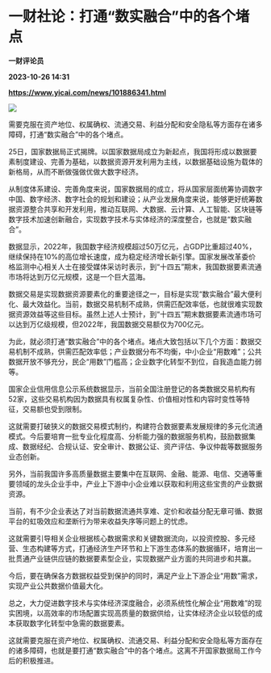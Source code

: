 # 一财社论：打通“数实融合”中的各个堵点
**一财评论员**

**2023-10-26 14:31**

**https://www.yicai.com/news/101886341.html**

![](https://imgcdn.yicai.com/uppics/slides/2023/10/7db9ac291da9e6c7a41e3510a5c1de55.jpg)

需要克服在资产地位、权属确权、流通交易、利益分配和安全隐私等方面存在诸多障碍，打通“数实融合”中的各个堵点。

25日，国家数据局正式揭牌。以国家数据局成立为新起点，我国将形成以数据要素制度建设、完善为基础，以数据资源开发利用为主线，以数据基础设施为载体的新格局，从而不断做强做优做大数字经济。

从制度体系建设、完善角度来说，国家数据局的成立，将从国家层面统筹协调数字中国、数字经济、数字社会的规划和建设；从产业发展角度来说，能够更好统筹数据资源整合共享和开发利用，推动互联网、大数据、云计算、人工智能、区块链等数字技术加速创新融合，实现数字技术与实体经济的深度整合，也就是“数实融合”。

数据显示，2022年，我国数字经济规模超过50万亿元，占GDP比重超过40%，继续保持在10%的高位增长速度，成为稳定经济增长新引擎。国家发展改革委价格监测中心相关人士在接受媒体采访时表示，到“十四五”期末，我国数据要素流通市场将达到万亿元规模，这是一个巨大蓝海。

数据交易是实现数据资源要素化的重要途径之一，目标是实现“数实融合”最大便利化、最大效益化。当前，数据交易机制不成熟，供需匹配效率低，也就很难实现数据资源效益等这些目标。虽然上述人士预计，到“十四五”期末数据要素流通市场可以达到万亿级规模，但2022年，我国数据交易额仅为700亿元。

为此，就必须打通“数实融合”中的各个堵点。堵点大致包括以下几个方面：数据交易机制不成熟，供需匹配效率低；产业数据分布不均衡，中小企业“用数难”；公共数据开放不够充分，民企“用数”门槛高；企业数字化转型不到位，自我造血能力弱等。

国家企业信用信息公示系统数据显示，当前全国注册登记的各类数据交易机构有52家，这些交易机构因为数据具有权属复杂性、价值相对性和内容时变性等特征，交易额也受到限制。

这就需要打破狭义的数据交易模式制约，构建符合数据要素发展规律的多元化流通模式。今后要培育一批专业化程度高、分析能力强的数据服务机构，鼓励数据集成、数据经纪、合规认证、安全审计、数据公证、资产评估、争议仲裁等数据服务业态创新。

另外，当前我国许多高质量数据主要集中在互联网、金融、能源、电信、交通等重要领域的龙头企业手中，产业上下游中小企业难以获取和利用这些宝贵的产业数据资源。

当前，有不少企业表达了对当前数据流通共享难、定价和收益分配无章可循、数据平台的虹吸效应和垄断行为带来收益失序等问题上的忧虑。

这就需要引导相关企业根据核心数据需求和关键数据流向，以投资控股、多元经营、生态构建等方式，打通经济生产环节和上下游生态体系的数据循环，培育出一批贯通产业链供应链的数据要素型企业，实现数据产业方面的共同进步和共赢。

今后，要在确保各方数据权益受到保护的同时，满足产业上下游企业“用数”需求，实现产业公共数据价值最大化。

总之，大力促进数字技术与实体经济深度融合，必须系统性化解企业“用数难”的现实困境，以高效率的市场配置实现高质量的数据供给，让实体经济企业以较低的成本获取数字化转型中急需的数据要素。

这就需要克服在资产地位、权属确权、流通交易、利益分配和安全隐私等方面存在的诸多障碍，也就是要打通“数实融合”中的各个堵点。这离不开国家数据局工作今后的积极推进。